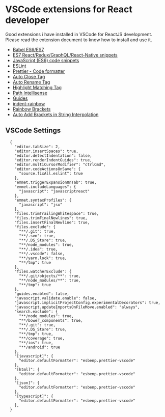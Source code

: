 # VSCode extensions for React developer

Good extensions i have installed in VSCode for ReactJS development. Please read the extension document to know how to install and use it.

* [Babel ES6/ES7](https://marketplace.visualstudio.com/items?itemName=dzannotti.vscode-babel-coloring)
* [ES7 React/Redux/GraphQL/React-Native snippets](https://marketplace.visualstudio.com/items?itemName=dsznajder.es7-react-js-snippets)
* [JavaScript (ES6) code snippets](https://marketplace.visualstudio.com/items?itemName=xabikos.JavaScriptSnippets)
* [ESLint](https://marketplace.visualstudio.com/items?itemName=dbaeumer.vscode-eslint)
* [Prettier - Code formatter](https://marketplace.visualstudio.com/items?itemName=esbenp.prettier-vscode)
* [Auto Close Tag](https://marketplace.visualstudio.com/items?itemName=formulahendry.auto-close-tag)
* [Auto Rename Tag](https://marketplace.visualstudio.com/items?itemName=formulahendry.auto-rename-tag)
* [Highlight Matching Tag](https://marketplace.visualstudio.com/items?itemName=vincaslt.highlight-matching-tag)
* [Path Intellisense](https://marketplace.visualstudio.com/items?itemName=christian-kohler.path-intellisense)
* [Guides](https://marketplace.visualstudio.com/items?itemName=spywhere.guides)
* [indent-rainbow](https://marketplace.visualstudio.com/items?itemName=oderwat.indent-rainbow)
* [Rainbow Brackets](https://marketplace.visualstudio.com/items?itemName=2gua.rainbow-brackets)
* [Auto Add Brackets in String Interpolation](https://marketplace.visualstudio.com/items?itemName=aliariff.auto-add-brackets)

## VSCode Settings

```
  {
    "editor.tabSize": 2,
    "editor.insertSpaces": true,
    "editor.detectIndentation": false,
    "editor.renderIndentGuides": true,
    "editor.multiCursorModifier": "ctrlCmd",
    "editor.codeActionsOnSave": {
      "source.fixAll.eslint": true
    },
    "emmet.triggerExpansionOnTab": true,
    "emmet.includeLanguages": {
      "javascript": "javascriptreact"
    },
    "emmet.syntaxProfiles": {
      "javascript": "jsx"
    },
    "files.trimTrailingWhitespace": true,
    "files.trimFinalNewlines": true,
    "files.insertFinalNewline": true,
    "files.exclude": {
      "**/.git": true,
      "**/.svn": true,
      "**/.DS_Store": true,
      "**/node_modules": true,
      "**/.idea": true,
      "**/.vscode": false,
      "**/yarn.lock": true,
      "**/tmp": true
    },
    "files.watcherExclude": {
      "**/.git/objects/**": true,
      "**/node_modules/**": true,
      "**/tmp": true
    },
    "guides.enabled": false,
    "javascript.validate.enable": false,
    "javascript.implicitProjectConfig.experimentalDecorators": true,
    "javascript.updateImportsOnFileMove.enabled": "always",
    "search.exclude": {
      "**/node_modules": true,
      "**/bower_components": true,
      "**/.git": true,
      "**/.DS_Store": true,
      "**/tmp": true,
      "**/coverage": true,
      "**/ios": true,
      "**/android": true
    },
    "[javascript]": {
      "editor.defaultFormatter": "esbenp.prettier-vscode"
    },
    "[html]": {
      "editor.defaultFormatter": "esbenp.prettier-vscode"
    },
    "[json]": {
      "editor.defaultFormatter": "esbenp.prettier-vscode"
    },
    "[typescript]": {
      "editor.defaultFormatter": "esbenp.prettier-vscode"
    },
  }
```
